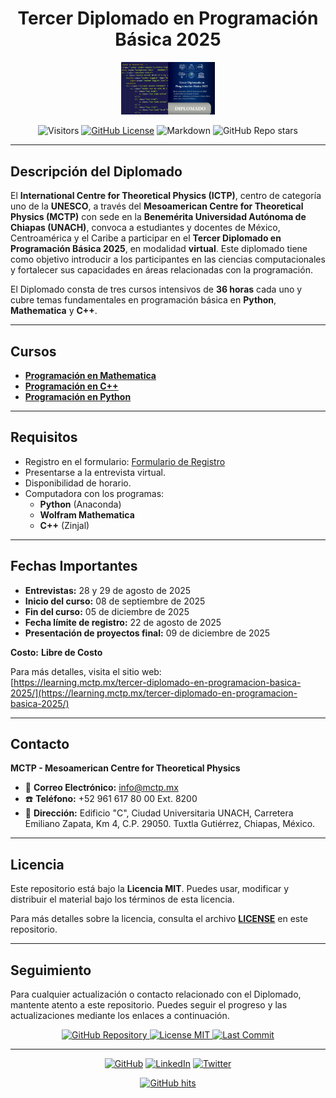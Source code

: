 <div align="center">
  <h1>Tercer Diplomado en Programación Básica 2025</h1>
  <img src="Assets/banner.jpg" alt="Banner  Diplomado" width="150"/>  

![Visitors](https://api.visitorbadge.io/api/visitors?path=https%3A%2F%2Fgithub.com%2Fhenriquesebastiao%2Fbadges&label=Visitas%20Repositorio&countColor=%23EA4335&style=flat&labelStyle=none&left_color=green&right_color=green)
[![GitHub License](https://img.shields.io/github/license/henriquesebastiao/badges?color=blue)](https://github.com/henriquesebastiao/badges/blob/main/LICENSE)
![Markdown](https://img.shields.io/badge/Markdown-ffffff?style=flat&logo=markdown&logoColor=black)
![GitHub Repo stars](https://img.shields.io/github/stars/henriquesebastiao/badges)
</div>

---

## Descripción del Diplomado

El **International Centre for Theoretical Physics (ICTP)**, centro de categoría uno de la **UNESCO**, a través del **Mesoamerican Centre for Theoretical Physics (MCTP)** con sede en la **Benemérita Universidad Autónoma de Chiapas (UNACH)**, convoca a estudiantes y docentes de México, Centroamérica y el Caribe a participar en el **Tercer Diplomado en Programación Básica 2025**, en modalidad **virtual**. Este diplomado tiene como objetivo introducir a los participantes en las ciencias computacionales y fortalecer sus capacidades en áreas relacionadas con la programación. 

El Diplomado consta de tres cursos intensivos de **36 horas** cada uno y cubre temas fundamentales en programación básica en **Python**, **Mathematica** y **C++**.

---

## Cursos

- **[Programación en Mathematica]()**
- **[Programación en C++]()**
- **[Programación en Python]()**

---

## Requisitos

- Registro en el formulario: [Formulario de Registro](https://mctp.mx/forms/tercer-diplomado-en-programacion-basica-2025/)
- Presentarse a la entrevista virtual.
- Disponibilidad de horario.
- Computadora con los programas:
  - **Python** (Anaconda)
  - **Wolfram Mathematica**
  - **C++** (Zinjal)

---

## Fechas Importantes

- **Entrevistas:** 28 y 29 de agosto de 2025
- **Inicio del curso:** 08 de septiembre de 2025
- **Fin del curso:** 05 de diciembre de 2025
- **Fecha límite de registro:** 22 de agosto de 2025
- **Presentación de proyectos final:** 09 de diciembre de 2025

**Costo:** **Libre de Costo**

Para más detalles, visita el sitio web:  
[https://learning.mctp.mx/tercer-diplomado-en-programacion-basica-2025/](https://learning.mctp.mx/tercer-diplomado-en-programacion-basica-2025/)

---

## Contacto

 **MCTP - Mesoamerican Centre for Theoretical Physics**  
* :email: **Correo Electrónico:** [info@mctp.mx](mailto:info@mctp.mx)  
* :phone: **Teléfono:** +52 961 617 80 00 Ext. 8200  
* :pushpin: **Dirección:** Edificio "C", Ciudad Universitaria UNACH, Carretera Emiliano Zapata, Km 4, C.P. 29050. Tuxtla Gutiérrez, Chiapas, México.

---

## Licencia

Este repositorio está bajo la **Licencia MIT**. Puedes usar, modificar y distribuir el material bajo los términos de esta licencia.

Para más detalles sobre la licencia, consulta el archivo **[LICENSE](./LICENSE)** en este repositorio.

---

## Seguimiento

Para cualquier actualización o contacto relacionado con el Diplomado, mantente atento a este repositorio. Puedes seguir el progreso y las actualizaciones mediante los enlaces a continuación.

<p align="center">
    <a href="https://github.com/Tu-Usuario/Tercer-Diplomado-en-Programacion-Basica-2025" target="_blank">
        <img alt="GitHub Repository" src="https://img.shields.io/github/stars/Tu-Usuario/Tercer-Diplomado-en-Programacion-Basica-2025?label=Stars&style=flat-square">
    </a>
    <a href="https://github.com/Tu-Usuario/Tercer-Diplomado-en-Programacion-Basica-2025/blob/main/LICENSE" target="_blank">
        <img alt="License MIT" src="https://img.shields.io/github/license/Tu-Usuario/Tercer-Diplomado-en-Programacion-Basica-2025?color=blue&style=flat-square">
    </a>
    <a href="https://github.com/Tu-Usuario/Tercer-Diplomado-en-Programacion-Basica-2025/commits" target="_blank">
        <img alt="Last Commit" src="https://img.shields.io/github/last-commit/Tu-Usuario/Tercer-Diplomado-en-Programacion-Basica-2025?style=flat-square">
    </a>
</p>


<hr>

<p align="center">
    <a href="https://github.com/Zexc4" target="_blank"><img alt="GitHub" src="https://img.shields.io/badge/-@Zexc4-181717?style=flat-square&logo=GitHub&logoColor=white"></a>
    <a href="https://www.linkedin.com/in/michael-paucar-rojas-061545129" target="_blank"><img alt="LinkedIn" src="https://img.shields.io/badge/-LinkedIn-0077B5?style=flat-square&logo=Linkedin&logoColor=white"></a>
    <a href="https://twitter.com/Zexc4Maiky" target="_blank"><img alt="Twitter" src="https://img.shields.io/badge/-twitter-1DA1F2?style=flat-square&logo=twitter&logoColor=white"></a>
</p>

<p align="center">
    <a href="https://github.com/Zexc4/Programming_Fundamentals" target="_blank"><img alt="GitHub hits" src="https://img.shields.io/github/last-commit/Zexc4/Programming_Fundamentals?label=profile%20updated&style=flat-square"></a>
</p>

